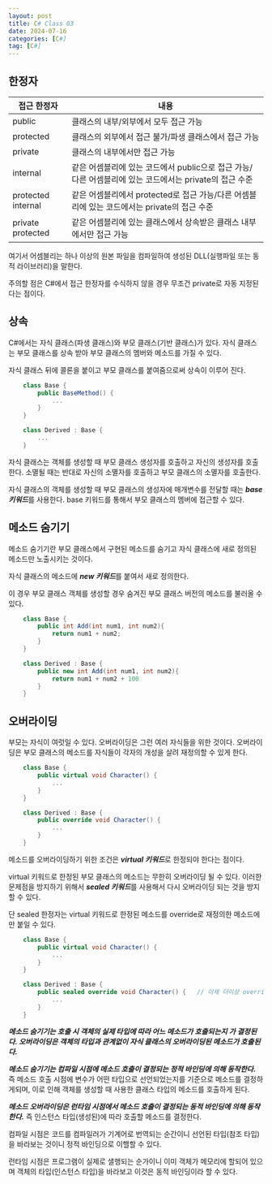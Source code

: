 ```yaml
---
layout: post
title: C# Class 03
date: 2024-07-16
categories: [C#]
tag: [C#]
---
```


## **한정자** ##

|접근 한정자|내용|
|----------|----|
|public|클래스의 내부/외부에서 모두 접근 가능|
|protected|클래스의 외부에서 접근 불가/파생 클래스에서 접근 가능|
|private|클래스의 내부에서만 접근 가능|
|internal|같은 어셈블리에 있는 코드에서 public으로 접근 가능/다른 어셈블리에 있는 코드에서는 private의 접근 수준|
|protected internal|같은 어셈블리에서 protected로 접근 가능/다른 어셈블리에 있는 코드에서는 private의 접근 수준|
|private protected|같은 어셈블리에 있는 클래스에서 상속받은 클래스 내부에서만 접근 가능|

여기서 어셈블리는 하나 이상의 원본 파일을 컴파일하여 생성된 DLL(실행파일 또는 동적 라이브러리)을 말한다.

주의할 점은 C#에서 접근 한정자를 수식하지 않을 경우 무조건 private로 자동 지정된다는 점이다. 

## **상속** ##

C#에서는 자식 클래스(파생 클래스)와 부모 클래스(기반 클래스)가 있다. 자식 클래스는 부모 클래스를 상속 받아 부모 클래스의 멤버와 메소드를 가질 수 있다.

자식 클래스 뒤에 콜론을 붙이고 부모 클래스를 붙여줌으로써 상속이 이루어 진다. 

```c#
    class Base {
        public BaseMethod() {
            ...
        }
    }

    class Derived : Base {
        ...
    }
```

자식 클래스는 객체를 생성할 때 부모 클래스 생성자를 호출하고 자신의 생성자를 호출한다. 소멸될 때는 반대로 자신의 소멸자를 호출하고 부모 클래스의 소멸자를 호출한다.

자식 클래스의 객체를 생성할 때 부모 클래스의 생성자에 매개변수를 전달할 때는 ***base 키워드***를 사용한다. base 키워드를 통해서 부모 클래스의 멤버에 접근할 수 있다. 

## **메소드 숨기기** ##

메소드 숨기기란 부모 클래스에서 구현된 메소드를 숨기고 자식 클래스에 새로 정의된 메소드만 노출시키는 것이다. 

자식 클래스의 메소드에 ***new 키워드***를 붙여서 새로 정의한다. 

이 경우 부모 클래스 객체를 생성할 경우 숨겨진 부모 클래스 버전의 메소드를 불러올 수 있다. 

```c#
    class Base {
        public int Add(int num1, int num2){
            return num1 + num2;
        }
    }

    class Derived : Base {
        public new int Add(int num1, int num2){
            return num1 + num2 + 100
        }
    }
```

## **오버라이딩** ##

부모는 자식이 여럿일 수 있다. 오버라이딩은 그런 여러 자식들을 위한 것이다. 오버라이딩은 부모 클래스의 메소드를 자식들이 각자의 개성을 살려 재정의할 수 있게 한다. 

```c#
    class Base {
        public virtual void Character() {
            ...
        }
    }

    class Derived : Base {
        public override void Character() {
            ...
        }
    }
```

메소드를 오버라이딩하기 위한 조건은 ***virtual 키워드***로 한정되야 한다는 점이다.

virtual 키워드로 한정된 부모 클래스의 메소드는 무한히 오버라이딩 될 수 있다. 이러한 문제점을 방지하기 위해서 ***sealed 키워드***를 사용해서 다시 오버라이딩 되는 것을 방지할 수 있다.

단 sealed 한정자는 virtual 키워드로 한정된 메소드를 override로 재정의한 메소드에만 붙일 수 있다. 

```c#
    class Base {
        public virtual void Character() {
            ...
        }
    }

    class Derived : Base {
        public sealed override void Character() {   // 이제 더이상 override 할 수 없음
            ...
        }
    }
```

***메소드 숨기기는 호출 시 객체의 실제 타입에 따라 어느 메소드가 호출되는지 가 결정된다. 오버라이딩은 객체의 타입과 관계없이 자식 클래스의 오버라이딩된 메소드가 호출된다.***

***메소드 숨기기는 컴파일 시점에 메소드 호출이 결정되는 정적 바인딩에 의해 동작한다.*** 즉 메소드 호출 시점에 변수가 어떤 타입으로 선언되었는지를 기준으로 메소드를 결정하게되며, 이로 인해 객체를 생성할 때 사용한 클래스 타입의 메소드를 호출하게 된다. 

***메소드 오버라이딩은 런타임 시점에서 메소드 호출이 결정되는 동적 바인딩에 의해 동작한다.*** 즉 인스턴스 타입(생성된)에 따라 호출할 메소드를 결정한다.

컴파일 시점은 코드를 컴파일러가 기계어로 번역되는 순간이니 선언된 타입(참조 타입)을 바라보는 것이니 정적 바인딩으로 이핼할 수 있다. 

런타임 시점은 프로그램이 실제로 샐행되는 순가이니 이미 객체가 메모리에 할되어 있으며 객체의 타입(인스턴스 타입)을 바라보고 이것은 동적 바인딩이라 할 수 있다.